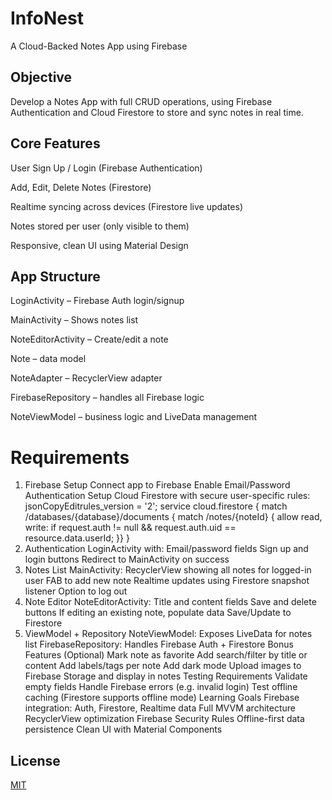 # **InfoNest**

A Cloud-Backed Notes App using Firebase

## Objective
Develop a Notes App with full CRUD operations, using Firebase Authentication and Cloud Firestore to store and sync notes in real time.

## Core Features
User Sign Up / Login (Firebase Authentication)

Add, Edit, Delete Notes (Firestore)

Realtime syncing across devices (Firestore live updates)

Notes stored per user (only visible to them)

Responsive, clean UI using Material Design

## App Structure
LoginActivity – Firebase Auth login/signup

MainActivity – Shows notes list

NoteEditorActivity – Create/edit a note

Note – data model

NoteAdapter – RecyclerView adapter

FirebaseRepository – handles all Firebase logic

NoteViewModel – business logic and LiveData management


# Requirements
1. Firebase Setup
   Connect app to Firebase
   Enable Email/Password Authentication
   Setup Cloud Firestore with secure user-specific rules:
   jsonCopyEditrules_version = '2';
   service cloud.firestore {  match /databases/{database}/documents {    match /notes/{noteId} {      allow read, write: if request.auth != null && request.auth.uid == resource.data.userId;
   }} }
2. Authentication
   LoginActivity with:
   Email/password fields
   Sign up and login buttons
   Redirect to MainActivity on success
3. Notes List
   MainActivity:
   RecyclerView showing all notes for logged-in user
   FAB to add new note
   Realtime updates using Firestore snapshot listener
   Option to log out
4. Note Editor
   NoteEditorActivity:
   Title and content fields
   Save and delete buttons
   If editing an existing note, populate data
   Save/Update to Firestore
5. ViewModel + Repository
   NoteViewModel: Exposes LiveData for notes list
   FirebaseRepository: Handles Firebase Auth + Firestore
   Bonus Features (Optional)
   Mark note as favorite
   Add search/filter by title or content
   Add labels/tags per note
   Add dark mode
   Upload images to Firebase Storage and display in notes
   Testing Requirements
   Validate empty fields
   Handle Firebase errors (e.g. invalid login)
   Test offline caching (Firestore supports offline mode)
   Learning Goals
   Firebase integration: Auth, Firestore, Realtime data
   Full MVVM architecture
   RecyclerView optimization
   Firebase Security Rules
   Offline-first data persistence
   Clean UI with Material Components

## License

[MIT](https://choosealicense.com/licenses/mit/)